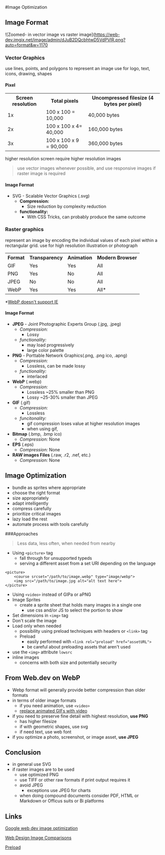 #Image Optimization

## Image Format
![Zoomed- in vector image vs raster image](https://web-dev.imgix.net/image/admin/dJuB2DQcbhtwD5VdPVlR.png?auto=format&w=1170

### Vector Graphics
use lines, points, and polygons to represent an image
use for logo, text, icons, drawing, shapes

#### Pixel
<table>
	<tr>
		<th>Screen resolution</th>
		<th>Total pixels</th>
		<th>Uncompressed filesize (4 bytes per pixel)
	</tr>
	<tr>
		<td>1x</td>
		<td>100 x 100 = 10,000</td>
		<td>40,000 bytes</td>
	</tr>
	<tr>
		<td>2x</td>
		<td>100 x 100 x 4= 40,000</td>
		<td>160,000 bytes</td>
	</tr>
	<tr>
		<td>3x</td>
		<td>100 x 100 x 9 = 90,000</td>
		<td>360,000 bytes</td>
	</tr>
</table>

higher resolution screen require higher resolution images
	
>use vector images whenever possible, and use responsive images if raster image is required

#### Image Format
- SVG - Scalable Vector Graphics (.svg)
	- **Compression:** 
		- Size reduction by complexity reduction
	- **functionality:** 
		- With CSS Tricks, can probably produce the same outcome


### Raster graphics
represent an image by encoding the individual values of each pixel within a rectangular grid. 
use for high resolution illustration or photograph

<table>
	<tr>
		<th>Format</th>
		<th>Transparency</th>
		<th>Animation</th>
		<th>Modern Browser</th>
	</tr>
	<tr>
		<td>GIF</td>
		<td>Yes</td>
		<td>Yes</td>
		<td>All</td>
	</tr>
	<tr>
		<td>PNG</td>
		<td>Yes</td>
		<td>No</td>
		<td>All</td>
	</tr>
	<tr>
		<td>JPEG</td>
		<td>No</td>
		<td>No</td>
		<td>All</td>
	</tr>
	<tr>
		<td>WebP</td>
		<td>Yes</td>
		<td>Yes</td>
		<td>All*</td>
	</tr>
</table>

*[WebP doesn't support IE](https://caniuse.com/webp)

#### Image Format

- **JPEG** - Joint Photographic Experts Group (.jpg, .jpeg)
	- *Compression:* 
		- Lossy
	- *functionality:*
		- may load progressively
		- large color palette
- **PNG** - Porttable Network Graphics(.png, .png ico, .apng)
	- *Compression:*
		- Lossless, can be made lossy
	- *functionality:*
		- interlaced
- **WebP** (.webp)
	- *Compression:*
		- Lossless ~25% smaller than PNG
		- Lossy ~25-30% smaller than JPEG
- **GIF** (.gif)
	- *Compression:* 
		- Lossless
	- *funcitonality:*
		- gif compression loses value at higher resolution images
		- when using gif, 
- **Bitmap** (.bmp, .bmp ico)
	- *Compression:* None
- **EPS** (.eps)
	- *Compression:* None
- **RAW images Files** (.raw, .r2, .nef, etc.)
	- *Compression:* None

## Image Optimization
- bundle as sprites where appropriate
- choose the right format
- size appropriately
- adapt intelligently
- compress carefully
- prioritize critical images
- lazy load the rest
- automate process with tools carefully

###Approaches
>Less data, less often, when needed from nearby

- Using `<picture>` tag
	- fall through for unsupported typeds
	- serving a different asset from a set URI depending on the language

```
<picture>
	<course srcset="/path/to/image.webp" type="image/webp">
	<img src="/path/to/image.jpg alt="alt text here">
</picture>
```
- Using `<video>` instead of GIPa or aPNG
- Image Sprites
	- create a sprite sheet that holds many images in a single one
		- use css and/or JS to select the portion to show
- Set dimensions in `<img>` tag
- Don't scale the image
- Load only when needed
	- possibility using preload techniques with headers or `<link>` tag
	- Preload
		- easily performed with `<link rel="preload" href="assetURL">`
		- be careful about preloading assets that aren't used
- use the `<img>` attribute `lowsrc`
- inline images
	- concerns with both size and potentially security

## From Web.dev on WebP
- Webp format will generally provide better compression than older formats
- in terms of older image formats
	- if you need animation, use `<video>` 
	- [replace animated GIFs with video](https://web.dev/replace-gifs-with-videos/)
- if you need to preserve fine detail with highest resolution, **use PNG**
	- has higher filesize
	- if with geometric shapes, use svg
	- if need text, use web font
- if you optimize a photo, screenshot, or image asset, **use JPEG**

## Conclusion
- in general use SVG
- if raster images are to be used
	- use optimized PNG
	- use TIFF or other raw formats if print output requires it
	- avoid JPEG
		- exceptions use JPEG for charts
	- when doing compound documents consider PDF, HTML or Markdown or Officus suits or Bi platforms 

## Links
[Google web dev image optimization](https://web.dev/choose-the-right-image-format/)

[Web Design Image Comparisons](https://webdesignref.com/examples/design_examples.htm)

[Preload](https://developer.mozilla.org/en-US/docs/Web/HTML/Link_types/preload)